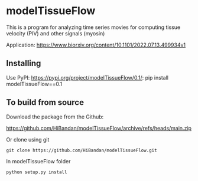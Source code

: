 # modelTissueFlow

This is a program for analyzing time series movies for computing tissue velocity (PIV) and other signals (myosin)

Application: https://www.biorxiv.org/content/10.1101/2022.07.13.499934v1

## Installing

Use PyPI: <https://pypi.org/project/modelTissueFlow/0.1/>:
pip install modelTissueFlow==0.1

## To build from source

Download the package from the Github: 

https://github.com/HiBandan/modelTissueFlow/archive/refs/heads/main.zip

Or clone using git

    git clone https://github.com/HiBandan/modelTissueFlow.git

In modelTissueFlow folder

    python setup.py install

